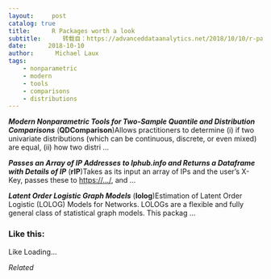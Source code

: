 ```yaml
---
layout:     post
catalog: true
title:      R Packages worth a look
subtitle:      转载自：https://advanceddataanalytics.net/2018/10/10/r-packages-worth-a-look-1299/
date:      2018-10-10
author:      Michael Laux
tags:
    - nonparametric
    - modern
    - tools
    - comparisons
    - distributions
---
```


***Modern Nonparametric Tools for Two-Sample Quantile and Distribution Comparisons*** (**QDComparison**)Allows practitioners to determine (i) if two univariate distributions (which can be continuous, discrete, or even mixed) are equal, (ii) how two distri …

***Passes an Array of IP Addresses to Iphub.info and Returns a Dataframe with Details of IP*** (**rIP**)Takes as its input an array of IPs and the user’s X-Key, passes these to <https://…/>, and …

***Latent Order Logistic Graph Models*** (**lolog**)Estimation of Latent Order Logistic (LOLOG) Models for Networks. LOLOGs are a flexible and fully general class of statistical graph models. This packag …





### Like this:

Like Loading...


*Related*


